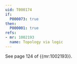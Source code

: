 ```yaml
---
uid: T000174
if:
  P000073: true
then:
  P000001: true
refs:
- mr: 1002193
  name: Topology via logic
---
```


See page 124 of {{mr:1002193}}.
